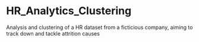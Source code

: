 # HR_Analytics_Clustering
Analysis and clustering of a HR dataset from a ficticious company, aiming to track down and tackle attrition causes
